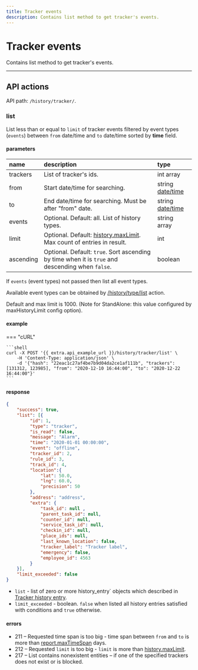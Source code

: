 ```yaml
---
title: Tracker events
description: Contains list method to get tracker's events.
---
```


# Tracker events

Contains list method to get tracker's events.

***

## API actions

API path: `/history/tracker/`.

### list

List less than or equal to `limit` of tracker events filtered by event types (`events`) between `from` date/time 
and `to` date/time sorted by **time** field.

#### parameters

| name | description | type |
| :----- | :-----  | :----- |
| trackers | List of tracker's ids. | int array |
| from | Start date/time for searching. | string [date/time](../../../getting-started.md#data-types) |
| to | End date/time for searching. Must be after "from" date. | string [date/time](../../../getting-started.md#data-types) |
| events | Optional. Default: all. List of history types. | string array |
| limit | Optional. Default: [history.maxLimit](../dealer.md). Max count of entries in result. | int |
| ascending | Optional. Default: `true`. Sort ascending by time when it is `true` and descending when `false`. | boolean |

If `events` (event types) not passed then list all event types.

Available event types can be obtained by [/history/type/list](./history_type.md#list) action.

Default and max limit is 1000. (Note for StandAlone: this value configured by maxHistoryLimit config option).

#### example

=== "cURL"

    ```shell
    curl -X POST '{{ extra.api_example_url }}/history/tracker/list' \
        -H 'Content-Type: application/json' \
        -d '{"hash": "22eac1c27af4be7b9d04da2ce1af111b", "trackers": [131312, 123985], "from": "2020-12-10 16:44:00", "to": "2020-12-22 16:44:00"}'
    ```

#### response

```json
{
    "success": true,
    "list": [{
         "id": 1,
         "type": "tracker",
         "is_read": false,
         "message": "Alarm",
         "time": "2020-01-01 00:00:00",
         "event": "offline",
         "tracker_id": 2,
         "rule_id": 3,
         "track_id": 4,
         "location":{ 
             "lat": 50.0,
             "lng": 60.0,
             "precision": 50
         },
         "address": "address",
         "extra": {
             "task_id": null ,
             "parent_task_id": null,
             "counter_id": null,
             "service_task_id": null,
             "checkin_id": null,
             "place_ids": null,
             "last_known_location": false,
             "tracker_label": "Tracker label",
             "emergency": false,
             "employee_id": 4563
         }
    }],
    "limit_exceeded": false
}
```

* `list` - list of zero or more history_entry` objects which described in [Tracker history entry](./index.md#tracker-history-entry). 
* `limit_exceeded` - boolean. `false` when listed all history entries satisfied with conditions and `true` otherwise.

#### errors

* 211 – Requested time span is too big - time span between `from` and `to` is more than [report.maxTimeSpan](../dealer.md) days.
* 212 – Requested `limit` is too big - `limit` is more than [history.maxLimit](../dealer.md).
* 217 – List contains nonexistent entities – if one of the specified trackers does not exist or is blocked.
